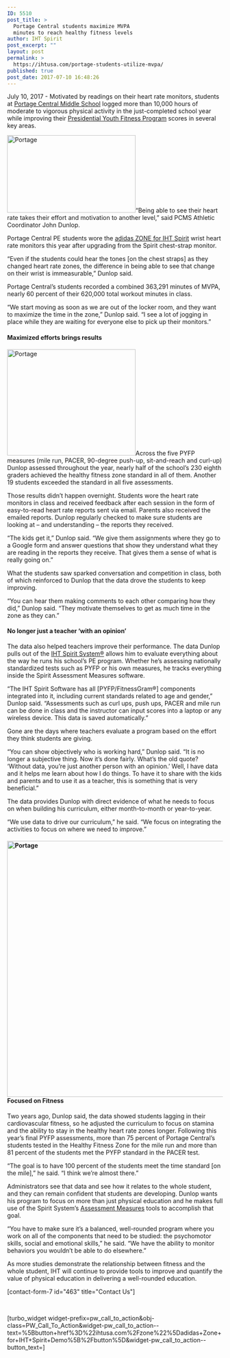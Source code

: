 ```yaml
---
ID: 5510
post_title: >
  Portage Central students maximize MVPA
  minutes to reach healthy fitness levels
author: IHT Spirit
post_excerpt: ""
layout: post
permalink: >
  https://ihtusa.com/portage-students-utilize-mvpa/
published: true
post_date: 2017-07-10 16:48:26
---
```

July 10, 2017 - <span style="font-weight: 400;">Motivated by readings on their heart rate monitors, students at </span><a href="http://cms.portageps.org/"><span style="font-weight: 400;">Portage Central Middle School</span></a><span style="font-weight: 400;"> logged more than 10,000 hours of moderate to vigorous physical activity in the just-completed school year while improving their </span><a href="http://pyfp.org/"><span style="font-weight: 400;">Presidential Youth Fitness Program</span></a><span style="font-weight: 400;"> scores in several key areas. </span>

<span style="font-weight: 400;"><a href="https://ihtusa.com/wp-content/uploads/2017/07/Portage4.jpg"><img class="alignleft wp-image-5511 size-medium" src="https://ihtusa.com/wp-content/uploads/2017/07/Portage4-300x181.jpg" alt="Portage" width="300" height="181" /></a>“Being able to see their heart rate takes their effort and motivation to another level,” said PCMS Athletic Coordinator John Dunlop. </span>

<span style="font-weight: 400;">Portage Central PE students wore the </span><a href="http://ihtusa.com/zone"><span style="font-weight: 400;">adidas ZONE for IHT Spirit</span></a><span style="font-weight: 400;"> wrist heart rate monitors this year after upgrading from the Spirit chest-strap monitor.</span><!--more-->

<span style="font-weight: 400;">“Even if the students could hear the tones [on the chest straps] as they changed heart rate zones, the difference in being able to see that change on their wrist is immeasurable,” Dunlop said.</span>

<span style="font-weight: 400;">Portage Central’s students recorded a combined 363,291 minutes of MVPA, nearly 60 percent of their 620,000 total workout minutes in class. </span>

<span style="font-weight: 400;">“We start moving as soon as we are out of the locker room, and they want to maximize the time in the zone,” Dunlop said. “I see a lot of jogging in place while they are waiting for everyone else to pick up their monitors.”</span>
<h4><b>Maximized efforts brings results</b></h4>
<span style="font-weight: 400;"><a href="https://ihtusa.com/wp-content/uploads/2017/07/Portage3.jpg"><img class="alignright wp-image-5512 size-medium" src="https://ihtusa.com/wp-content/uploads/2017/07/Portage3-300x248.jpg" alt="Portage" width="300" height="248" /></a>Across the five PYFP measures (mile run, PACER, 90-degree push-up, sit-and-reach and curl-up) Dunlop assessed throughout the year, nearly half of the school’s 230 eighth graders achieved the healthy fitness zone standard in all of them. Another 19 students exceeded the standard in all five assessments.</span>

<span style="font-weight: 400;">Those results didn’t happen overnight. Students wore the heart rate monitors in class and received feedback after each session in the form of easy-to-read heart rate reports sent via email. Parents also received the emailed reports. Dunlop regularly checked to make sure students are looking at – and understanding – the reports they received. </span>

<span style="font-weight: 400;">“The kids get it,” Dunlop said. “We give them assignments where they go to a Google form and answer questions that show they understand what they are reading in the reports they receive. That gives them a sense of what is really going on.”</span>

<span style="font-weight: 400;">What the students saw sparked conversation and competition in class, both of which reinforced to Dunlop that the data drove the students to keep improving.</span>

<span style="font-weight: 400;">“You can hear them making comments to each other comparing how they did,” Dunlop said. “They motivate themselves to get as much time in the zone as they can.”</span>
<h4><b>No longer just a teacher ‘with an opinion’</b></h4>
<span style="font-weight: 400;">The data also helped teachers improve their performance. The data Dunlop pulls out of the </span><a href="http://ihtusa.com/spirit-system"><span style="font-weight: 400;">IHT Spirit System®</span></a><span style="font-weight: 400;"> allows him to evaluate everything about the way he runs his school’s PE program. Whether he’s assessing nationally standardized tests such as PYFP or his own measures, he tracks everything inside the Spirit Assessment Measures software.</span>

<span style="font-weight: 400;">“The IHT Spirit Software has all [PYFP/FitnessGram®] components integrated into it, including current standards related to age and gender,” Dunlop said. “Assessments such as curl ups, push ups, PACER and mile run can be done in class and the instructor can input scores into a laptop or any wireless device. This data is saved automatically.”</span>

<span style="font-weight: 400;">Gone are the days where teachers evaluate a program based on the effort they think students are giving.</span>

<span style="font-weight: 400;">“You can show objectively who is working hard,” Dunlop said. “It is no longer a subjective thing. Now it’s done fairly. What’s the old quote? ‘Without data, you’re just another person with an opinion.’ Well, I have data and it helps me learn about how I do things. To have it to share with the kids and parents and to use it as a teacher, this is something that is very beneficial.”</span>

<span style="font-weight: 400;">The data provides Dunlop with direct evidence of what he needs to focus on when building his curriculum, either month-to-month or year-to-year.</span>

<span style="font-weight: 400;">“We use data to drive our curriculum,” he said. “We focus on integrating the activities to focus on where we need to improve.” </span>
<h4><b><a href="https://ihtusa.com/wp-content/uploads/2017/07/Portage7.jpg"><img class="aligncenter size-full wp-image-5513" src="https://ihtusa.com/wp-content/uploads/2017/07/Portage7.jpg" alt="Portage" width="966" height="598" /></a>Focused on Fitness</b></h4>
<span style="font-weight: 400;">Two years ago, Dunlop said, the data showed students lagging in their cardiovascular fitness, so he adjusted the curriculum to focus on stamina and the ability to stay in the healthy heart rate zones longer. Following this year’s final PYFP assessments, more than 75 percent of Portage Central’s students tested in the Healthy Fitness Zone for the mile run and more than 81 percent of the students met the PYFP standard in the PACER test.</span>

<span style="font-weight: 400;">“The goal is to have 100 percent of the students meet the time standard [on the mile],” he said. “I think we’re almost there.”</span>

<span style="font-weight: 400;">Administrators see that data and see how it relates to the whole student, and they can remain confident that students are developing. Dunlop wants his program to focus on more than just physical education and he makes full use of the Spirit System’s </span><a href="https://ihtusa.com/spirit-system/assessment-software/"><span style="font-weight: 400;">Assessment Measures</span></a><span style="font-weight: 400;"> tools to accomplish that goal. </span>

<span style="font-weight: 400;">“You have to make sure it’s a balanced, well-rounded program where you work on all of the components that need to be studied: the psychomotor skills, social and emotional skills,” he said. “We have the ability to monitor behaviors you wouldn’t be able to do elsewhere.”</span>

<span style="font-weight: 400;">As more studies demonstrate the relationship between fitness and the whole student, IHT will continue to provide tools to improve and quantify the value of physical education in delivering a well-rounded education.</span>
<p style="text-align: left;">[contact-form-7 id="463" title="Contact Us"]</p>
&nbsp;

[turbo_widget widget-prefix=pw_call_to_action&obj-class=PW_Call_To_Action&widget-pw_call_to_action--text=%5Bbutton+href%3D%22ihtusa.com%2Fzone%22%5Dadidas+Zone+for+IHT+Spirit+Demo%5B%2Fbutton%5D&widget-pw_call_to_action--button_text=]

&nbsp;